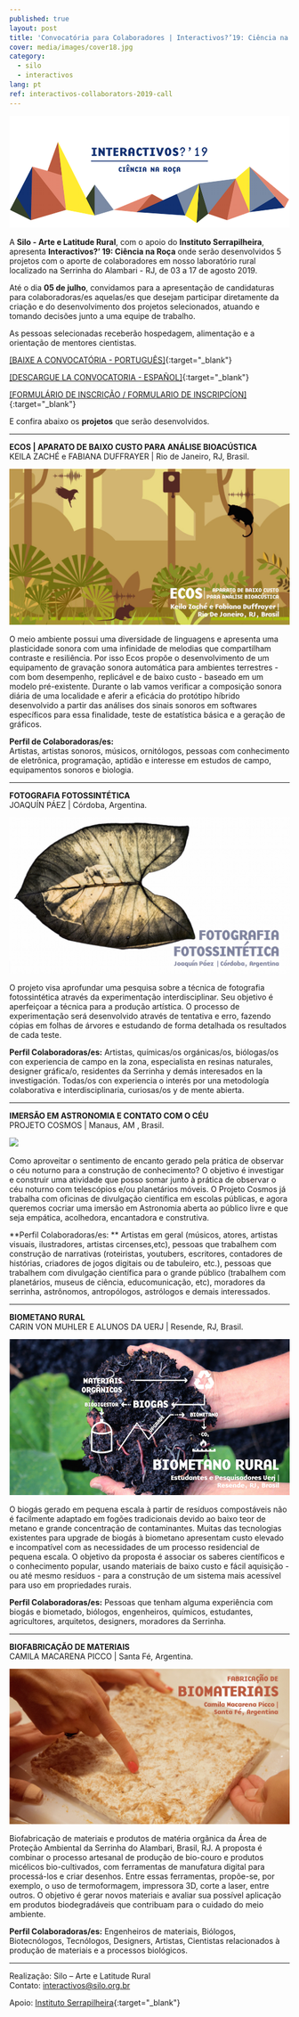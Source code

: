 ```yaml
---
published: true
layout: post
title: 'Convocatória para Colaboradores | Interactivos?’19: Ciência na Roça'
cover: media/images/cover18.jpg
category:
  - silo
  - interactivos
lang: pt
ref: interactivos-collaborators-2019-call
---
```

![](/media/images/i19_cover00.png)

A **Silo - Arte e Latitude Rural**, com o apoio do **Instituto Serrapilheira**, apresenta **Interactivos?’ 19: Ciência na Roça** onde serão desenvolvidos 5 projetos com o aporte de colaboradores em nosso laboratório rural localizado na Serrinha do Alambari - RJ, de 03 a 17 de agosto 2019. 

Até o dia **05 de julho**, convidamos para a apresentação de candidaturas para colaboradoras/es aquelas/es que desejam participar diretamente da criação e do desenvolvimento dos projetos selecionados, atuando e tomando decisões junto a uma equipe de trabalho.

As pessoas selecionadas receberão hospedagem, alimentação e a orientação de mentores cientistas.
  

[[BAIXE A CONVOCATÓRIA - PORTUGUÊS]](/media/docs/colaboradores_convocatoria2019_pt.pdf){:target="_blank"}  

[[DESCARGUE LA CONVOCATORIA - ESPAÑOL]](/media/docs/colaboradores_convocatoria2019_es.pdf){:target="_blank"}  

[[FORMULÁRIO DE INSCRIÇÃO / FORMULARIO DE INSCRIPCÍON]](https://forms.gle/PXNXAU6viLPdstZ77){:target="_blank"}


E confira abaixo os **projetos** que serão desenvolvidos.

------------------------------------------------------------------------------------------------------ 

**ECOS | APARATO DE BAIXO CUSTO PARA ANÁLISE BIOACÚSTICA**  
KEILA ZACHÉ e FABIANA DUFFRAYER | Rio de Janeiro, RJ, Brasil.

![](/media/images/ecos.jpg)

O meio ambiente possui uma diversidade de linguagens e apresenta uma plasticidade sonora com uma infinidade de melodias que compartilham contraste e resiliência. 
Por isso Ecos propõe o desenvolvimento de um equipamento de gravação sonora automática para ambientes terrestres - com bom desempenho, replicável e de baixo custo - baseado em um modelo pré-existente. Durante o lab vamos verificar a composição sonora diária de uma localidade e aferir a eficácia do protótipo híbrido desenvolvido a partir das análises dos sinais sonoros em softwares específicos para essa finalidade, teste de estatística básica e a geração de gráficos.  

**Perfil de Colaboradoras/es:**  
Artistas, artistas sonoros, músicos, ornitólogos, pessoas com conhecimento de eletrônica, programação, aptidão e interesse em estudos de campo, equipamentos sonoros e biologia.  
  
  
-------------------------------------------------------------------------------------------------------      
  
**FOTOGRAFIA FOTOSSINTÉTICA**  
JOAQUÍN PÁEZ | Córdoba, Argentina.  
  
![](/media/images/fotografiafotossintese.jpg)
  
O projeto visa aprofundar uma pesquisa sobre a técnica de fotografia fotossintética através da experimentação interdisciplinar. Seu objetivo é aperfeiçoar a técnica para a produção artística. O processo de experimentação será desenvolvido através de tentativa e erro, fazendo cópias em folhas de árvores e estudando de forma detalhada os resultados de cada teste.

**Perfil Colaboradoras/es:**
Artistas, químicas/os orgánicas/os, biólogas/os con experiencia de campo en la zona, especialista en resinas naturales, designer gráfica/o, residentes da Serrinha y demás interesados en la investigación. Todas/os con experiencia o interés por una metodología colaborativa e interdisciplinaria, curiosas/os y de mente abierta. 
  
  
-------------------------------------------------------------------------------------------------------   
        
**IMERSÃO EM ASTRONOMIA E CONTATO COM O CÉU**  
PROJETO COSMOS | Manaus, AM , Brasil.  
  
![](/media/images/cosmos.jpg)
  
Como aproveitar o sentimento de encanto gerado pela prática de observar o céu noturno para a construção de conhecimento? O objetivo é investigar e construir uma atividade que posso somar junto à prática de observar o céu noturno com telescópios e/ou planetários móveis.  O Projeto Cosmos já trabalha com oficinas de divulgação científica em escolas públicas, e agora queremos cocriar uma imersão em Astronomia aberta ao público livre e que seja empática, acolhedora, encantadora e construtiva.

**Perfil Colaboradoras/es: **
Artistas em geral (músicos, atores, artistas visuais, ilustradores, artistas circenses,etc), pessoas que trabalhem com construção de narrativas (roteiristas, youtubers, escritores, contadores de histórias, criadores de jogos digitais ou de tabuleiro, etc.), pessoas que trabalhem com divulgação científica para o grande público (trabalhem com planetários, museus de ciência, educomunicação, etc), moradores da serrinha, astrônomos, antropólogos, astrólogos e demais interessados.
  
  
-------------------------------------------------------------------------------------------------------
  
  
**BIOMETANO RURAL**  
CARIN VON MUHLER E ALUNOS DA UERJ | Resende, RJ, Brasil.  
  
![](/media/images/biometanorural.jpg)

O biogás gerado em pequena escala à partir de resíduos compostáveis não é facilmente adaptado em fogões tradicionais devido ao baixo teor de metano e grande concentração de contaminantes. Muitas das tecnologias existentes para upgrade de biogás à biometano apresentam custo elevado e incompatível com as necessidades de um processo residencial de pequena escala.
O objetivo da proposta é associar os saberes científicos e o conhecimento popular, usando materiais de baixo custo e fácil aquisição - ou até mesmo resíduos - para  a construção de um sistema mais acessível para uso em propriedades rurais.

 
**Perfil Colaboradoras/es:**
Pessoas que tenham alguma experiência com biogás e biometado, biólogos, engenheiros, químicos, estudantes, agricultores, arquitetos, designers, moradores da Serrinha. 

  
-------------------------------------------------------------------------------------------------------      
      
**BIOFABRICAÇÃO DE MATERIAIS**  
CAMILA MACARENA PICCO | Santa Fé, Argentina.  
  
![](/media/images/biomateriais.jpg)
  
Biofabricação de materiais e produtos de matéria orgânica da Área de Proteção Ambiental da Serrinha do Alambari, Brasil, RJ. A proposta é combinar o processo artesanal de produção de bio-couro e produtos micélicos bio-cultivados, com ferramentas de manufatura digital para processá-los e criar desenhos. Entre essas ferramentas, propõe-se, por exemplo, o uso de termoformagem, impressora 3D, corte a laser, entre outros. O objetivo é gerar novos materiais e avaliar sua possível aplicação em produtos biodegradáveis que contribuam para o cuidado do meio ambiente.
   
**Perfil Colaboradoras/es:**
Engenheiros de materiais, Biólogos, Biotecnólogos, Tecnólogos, Designers, Artistas, Cientistas relacionados à produção de materiais e a processos biológicos.
 
  
-------------------------------------------------------------------------------------------------------      
   

  
Realização: Silo – Arte e Latitude Rural  
Contato: [interactivos@silo.org.br](mailto:interactivos@silo.org.br)

Apoio: [Instituto Serrapilheira](https://serrapilheira.org/){:target="_blank"}  
